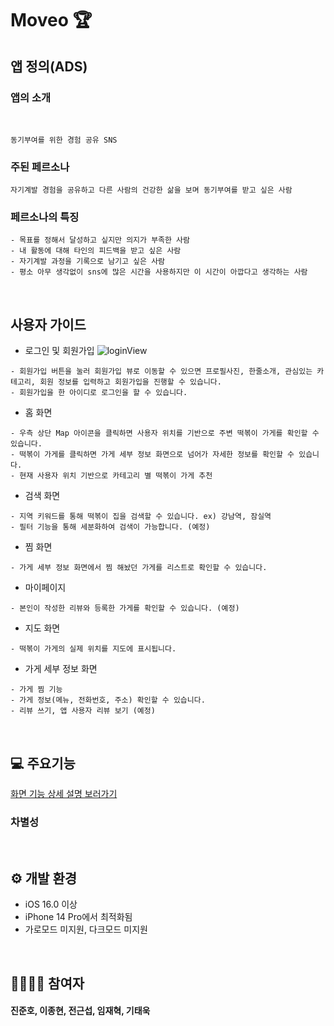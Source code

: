 # Moveo 🏆

## 앱 정의(ADS)
### 앱의 소개
<br>

```
동기부여를 위한 경험 공유 SNS
```

### 주된 페르소나
```
자기계발 경험을 공유하고 다른 사람의 건강한 삶을 보며 동기부여를 받고 싶은 사람
```

### 페르소나의 특징
```
- 목표를 정해서 달성하고 싶지만 의지가 부족한 사람
- 내 활동에 대해 타인의 피드백을 받고 싶은 사람
- 자기계발 과정을 기록으로 남기고 싶은 사람
- 평소 아무 생각없이 sns에 많은 시간을 사용하지만 이 시간이 아깝다고 생각하는 사람
```

<br>

## 사용자 가이드

- 로그인 및 회원가입
![loginView](https://user-images.githubusercontent.com/111134273/208884245-54e551f7-d69a-4100-b3af-f5f9e9387658.png)


```
- 회원가입 버튼을 눌러 회원가입 뷰로 이동할 수 있으면 프로필사진, 한줄소개, 관심있는 카테고리, 회원 정보를 입력하고 회원가입을 진행할 수 있습니다.
- 회원가입을 한 아이디로 로그인을 할 수 있습니다.
```

- 홈 화면
```
- 우측 상단 Map 아이콘을 클릭하면 사용자 위치를 기반으로 주변 떡볶이 가게를 확인할 수 있습니다.
- 떡볶이 가게를 클릭하면 가게 세부 정보 화면으로 넘어가 자세한 정보를 확인할 수 있습니다.
- 현재 사용자 위치 기반으로 카테고리 별 떡볶이 가게 추천
```
- 검색 화면
```
- 지역 키워드를 통해 떡볶이 집을 검색할 수 있습니다. ex) 강남역, 잠실역
- 필터 기능을 통해 세분화하여 검색이 가능합니다. (예정)
```
- 찜 화면
```
- 가게 세부 정보 화면에서 찜 해놨던 가게를 리스트로 확인할 수 있습니다.
```
- 마이페이지
```
- 본인이 작성한 리뷰와 등록한 가게를 확인할 수 있습니다. (예정)
```
- 지도 화면
```
- 떡볶이 가게의 실제 위치를 지도에 표시됩니다.
```
- 가게 세부 정보 화면
```
- 가게 찜 기능
- 가게 정보(메뉴, 전화번호, 주소) 확인할 수 있습니다.
- 리뷰 쓰기, 앱 사용자 리뷰 보기 (예정)
```

<br>

## 💻 주요기능
[화면 기능 상세 설명 보러가기](https://nimble-umbra-cac.notion.site/fe2d63b67f724324abe426e77785de4b)

### 차별성

<br>

## ⚙️ 개발 환경
- iOS 16.0 이상
- iPhone 14 Pro에서 최적화됨
- 가로모드 미지원, 다크모드 미지원

<br>

## 👨‍👩‍👧‍👦 참여자
#### 진준호, 이종현, 전근섭, 임재혁, 기태욱
